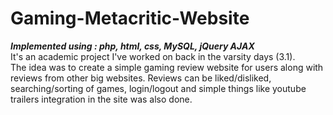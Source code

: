 # Gaming-Metacritic-Website
***Implemented using : php, html, css, MySQL, jQuery AJAX***<br>
It's an academic project I've worked on back in the varsity days (3.1). <br>
The idea was to create a simple gaming review website for users along with reviews from other big websites. 
Reviews can be liked/disliked, searching/sorting of games, login/logout and simple things like youtube trailers integration in the site was also done.
